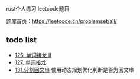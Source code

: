 rust个人练习 leetcode题目

题库首页：https://leetcode.cn/problemset/all/

## todo list

* [126. 单词接龙 II](https://leetcode.cn/problems/word-ladder-ii/)
* [127. 单词接龙](https://leetcode.cn/problems/word-ladder/)
* [131.分割回文串](https://leetcode.cn/problems/palindrome-partitioning/) 使用动态规划优化判断是否为回文串

